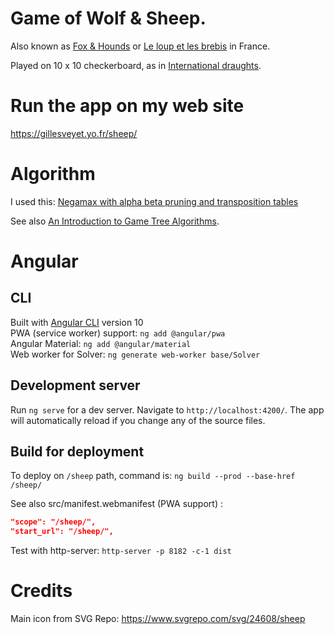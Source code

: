 
# Game of Wolf & Sheep.
Also known as [Fox & Hounds](https://en.wikipedia.org/wiki/Fox_games#Fox_and_Hounds) or [Le loup et les brebis](https://loisirs.savoir.fr/le-loup-et-les-brebis/) in France.


Played on 10 x 10 checkerboard, as in [International draughts](https://en.wikipedia.org/wiki/International_draughts).

# Run the app on my web site

https://gillesveyet.yo.fr/sheep/


# Algorithm

I used this: [Negamax with alpha beta pruning and transposition tables](https://en.wikipedia.org/wiki/Negamax#Negamax_with_alpha_beta_pruning_and_transposition_tables)

See also [An Introduction to Game Tree Algorithms](http://www.hamedahmadi.com/gametree/).

# Angular

## CLI

Built with [Angular CLI](https://github.com/angular/angular-cli) version 10  
PWA (service worker) support: `ng add @angular/pwa`  
Angular Material: `ng add @angular/material`  
Web worker for Solver:  `ng generate web-worker base/Solver`  


## Development server

Run `ng serve` for a dev server. Navigate to `http://localhost:4200/`. The app will automatically reload if you change any of the source files.


## Build for deployment

To deploy on `/sheep` path, command is: `ng build --prod --base-href /sheep/`

See also src/manifest.webmanifest (PWA support) :
```json  
"scope": "/sheep/",
"start_url": "/sheep/",
```

Test with http-server: `http-server -p 8182 -c-1 dist`

# Credits

Main icon from SVG Repo: https://www.svgrepo.com/svg/24608/sheep


